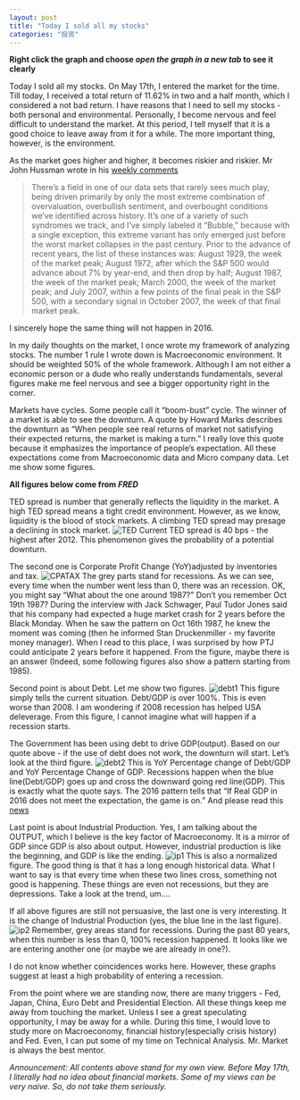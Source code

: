 ```yaml
---
layout: post
title: "Today I sold all my stocks"
categories: "投资"
---
```


**Right click the graph and choose _open the graph in a new tab_ to see it clearly**

Today I sold all my stocks. On May 17th, I entered the market for the time. Till today, I received a total return of 11.62% in two and a half month, which I considered a not bad return. I have reasons that I need to sell my stocks - both personal and environmental. Personally, I become nervous and feel difficult to understand the market. At this period, I tell myself that it is a good choice to leave away from it for a while. The more important thing, however, is the environment.

As the market goes higher and higher, it becomes riskier and riskier. Mr John Hussman wrote in his [weekly comments](http://www.hussmanfunds.com/wmc/wmc160725.htm)

> There’s a field in one of our data sets that rarely sees much play, being driven primarily by only the most extreme combination of overvaluation, overbullish sentiment, and overbought conditions we’ve identified across history. It’s one of a variety of such syndromes we track, and I’ve simply labeled it “Bubble,” because with a single exception, this extreme variant has only emerged just before the worst market collapses in the past century. Prior to the advance of recent years, the list of these instances was: August 1929, the week of the market peak; August 1972, after which the S&P 500 would advance about 7% by year-end, and then drop by half; August 1987, the week of the market peak; March 2000, the week of the market peak; and July 2007, within a few points of the final peak in the S&P 500, with a secondary signal in October 2007, the week of that final market peak.

I sincerely hope the same thing will not happen in 2016. 

In my daily thoughts on the market, I once wrote my framework of analyzing stocks. The number 1 rule I wrote down is Macroeconomic environment. It should be weighted 50% of the whole framework. Although I am not either a economic person or a dude who really understands fundamentals, several figures make me feel nervous and see a bigger opportunity right in the corner.

Markets have cycles. Some people call it “boom-bust” cycle. The winner of a market is able to see the downturn. A quote by Howard Marks describes the downturn as “When people see real returns of market not satisfying their expected returns, the market is making a turn.” I really love this quote because it emphasizes the importance of people’s expectation. All these expectations come from Macroeconomic data and Micro company data. Let me show some figures.

**All figures below come from _FRED_**

TED spread is number that generally reflects the liquidity in the market. A high TED spread means a tight credit environment. However, as we know, liquidity is the blood of stock markets. A climbing TED spread may presage a declining in stock market.
![TED]({{site.url}}/assets/fedgraphs/fredgraph-8.png)
Current TED spread is 40 bps - the highest after 2012. This phenomenon gives the probability of a potential downturn.

The second one is Corporate Profit Change (YoY)adjusted by inventories and tax. 
![CPATAX]({{site.url}}/assets/fedgraphs/fredgraph.png) 
The grey parts stand for recessions. As we can see, every time when the number went less than 0, there was an recession. OK, you might say “What about the one around 1987?” Don’t you remember Oct 19th 1987? During the interview with Jack Schwager,  Paul Tudor Jones said that his company had expected a huge market crash for 2 years before the Black Monday. When he saw the pattern on Oct 16th 1987, he knew the moment was coming (then he informed Stan Druckenmiller - my favorite money manager). When I read to this place, I was surprised by how PTJ could anticipate 2 years before it happened. From the figure, maybe there is an answer (Indeed, some following figures also show a pattern starting from 1985). 

Second point is about Debt. Let me show two figures.
![debt1]({{site.url}}/assets/fedgraphs/fredgraph-7.png)
This figure simply tells the current situation. Debt/GDP is over 100%. This is even worse than 2008. I am wondering if 2008 recession has helped USA deleverage. From this figure, I cannot imagine what will happen if a recession starts.

The Government has been using debt to drive GDP(output). Based on our quote above - if the use of debt does not work, the downturn will start. Let’s look at the third figure.
![debt2]({{site.url}}/assets/fedgraphs/fredgraph-4.png)
This is YoY Percentage change of Debt/GDP and YoY Percentage Change of GDP. Recessions happen when the blue line(Debt/GDP) goes up and cross the downward going red line(GDP). This is exactly what the quote says. The 2016 pattern tells that “If Real GDP in 2016 does not meet the expectation, the game is on.” And please read this [news](http://www.wsj.com/articles/u-s-economy-grew-at-a-disappointing-1-2-in-2nd-quarter-1469795649)

Last point is about Industrial Production. Yes, I am talking about the OUTPUT, which I believe is the key factor of Macroeconomy. It is a mirror of GDP since GDP is also about output. However, industrial production is like the beginning, and GDP is like the ending.
![ip1]({{site.url}}/assets/fedgraphs/fredgraph-5.png)
This is also a normalized figure. The good thing is that it has a long enough historical data. What I want to say is that every time when these two lines cross, something not good is happening. These things are even not recessions, but they are depressions. Take a look at the trend, um….

If all above figures are still not persuasive, the last one is very interesting. It is the change of Industrial Production (yes, the blue line in the last figure).
![ip2]({{site.url}}/assets/fedgraphs/fredgraph-6.png)
Remember, grey areas stand for recessions. During the past 80 years, when this number is less than 0, 100% recession happened. It looks like we are entering another one (or maybe we are already in one?). 

I do not know whether coincidences works here. However, these graphs suggest at least a high probability of entering a  recession.

From the point where we are standing now, there are many triggers - Fed, Japan, China, Euro Debt and Presidential Election. All these things keep me away from touching the market. Unless I see a great speculating opportunity, I may be away for a while. During this time, I would love to study more on Macroeconomy, financial history(especially crisis history) and Fed. Even, I can put some of my time on Technical Analysis. Mr. Market is always the best mentor.

_Announcement: All contents above stand for my own view. Before May 17th, I literally had no idea about financial markets. Some of my views can be very naive. So, do not take them seriously._
